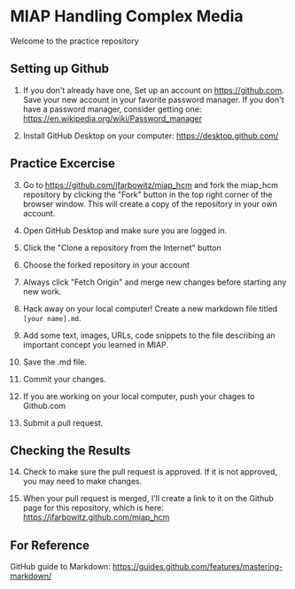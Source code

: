 # MIAP Handling Complex Media

Welcome to the practice repository

## Setting up Github

1. If you don't already have one, Set up an account on <https://github.com>. Save your new account in your favorite password manager. If you don't have a password manager, consider getting one: <https://en.wikipedia.org/wiki/Password_manager>

2. Install GitHub Desktop on your computer: <https://desktop.github.com/>

## Practice Excercise

3. Go to <https://github.com/jfarbowitz/miap_hcm> and fork the miap_hcm repository by clicking the "Fork" button in the top right corner of the browser window. This will create a copy of the repository in your own account.

4. Open GitHub Desktop and make sure you are logged in.

5. Click the "Clone a repository from the Internet" button

6. Choose the forked repository in your account

7. Always click "Fetch Origin" and merge new changes before starting any new work.

8. Hack away on your local computer! Create a new markdown file titled `[your name].md`. 

9. Add some text, images, URLs, code snippets to the file describing an important concept you learned in MIAP. 

10. Save the .md file.

11. Commit your changes.

12. If you are working on your local computer, push your chages to Github.com

13. Submit a pull request.

## Checking the Results

14. Check to make sure the pull request is approved. If it is not approved, you may need to make changes.

15. When your pull request is merged, I'll create a link to it on the Github page for this repository, which is here: <https://jfarbowitz.github.com/miap_hcm>

## For Reference
GitHub guide to Markdown: <https://guides.github.com/features/mastering-markdown/>
